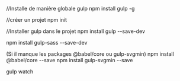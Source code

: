 //Installe de manière globale gulp
npm install gulp -g

//créer un projet 
npm init

//Installer gulp dans le projet
npm install gulp --save-dev

npm install gulp-sass --save-dev

(Si il manque les packages @babel/core ou gulp-svgmin)
npm install @babel/core --save
npm install gulp-svgmin --save

gulp watch



